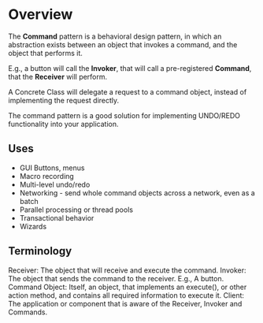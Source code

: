 # Overview

The **Command** pattern is a behavioral design pattern, in which an abstraction exists between an object that invokes a command, and the object that performs it.

E.g., a button will call the **Invoker**, that will call a pre-registered **Command**, that the **Receiver** will perform.

A Concrete Class will delegate a request to a command object, instead of implementing the request directly.

The command pattern is a good solution for implementing UNDO/REDO functionality into your application.

## Uses

- GUI Buttons, menus
- Macro recording
- Multi-level undo/redo
- Networking - send whole command objects across a network, even as a batch
- Parallel processing or thread pools
- Transactional behavior
- Wizards

## Terminology

Receiver: The object that will receive and execute the command.
Invoker: The object that sends the command to the receiver. E.g., A button.
Command Object: Itself, an object, that implements an execute(), or other action method, and contains all required information to execute it.
Client: The application or component that is aware of the Receiver, Invoker and Commands.
